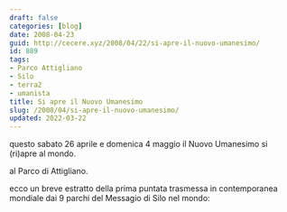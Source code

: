 ```yaml
---
draft: false
categories: [blog]
date: 2008-04-23
guid: http://cecere.xyz/2008/04/22/si-apre-il-nuovo-umanesimo/
id: 889
tags:
- Parco Attigliano
- Silo
- terra2
- umanista
title: Si apre il Nuovo Umanesimo
slug: /2008/04/si-apre-il-nuovo-umanesimo/
updated: 2022-03-22
---
```


questo sabato 26 aprile e domenica 4 maggio il Nuovo Umanesimo si (ri)apre al mondo.
  
al Parco di Attigliano.

ecco un breve estratto della prima puntata trasmessa in contemporanea mondiale dai 9 parchi del Messagio di Silo nel mondo: